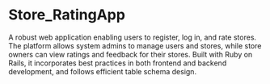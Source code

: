 # Store_RatingApp
 A robust web application enabling users to register, log in, and rate stores. The platform allows system admins to manage users and stores, while store owners can view ratings and feedback for their stores. Built with Ruby on Rails, it incorporates best practices in both frontend and backend development, and follows efficient table schema design.
